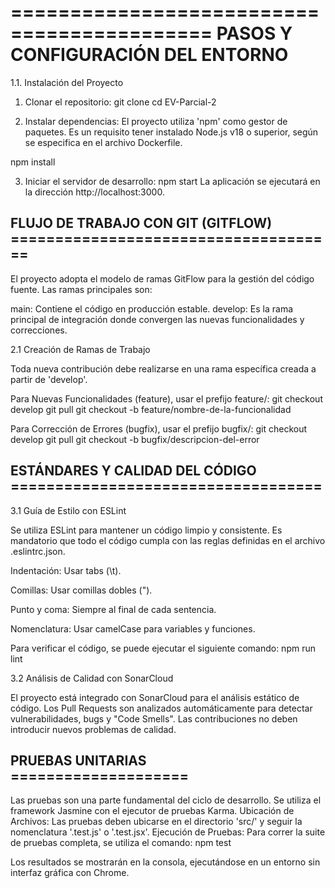 ===========================================
PASOS Y CONFIGURACIÓN DEL ENTORNO
==============================================

1.1. Instalación del Proyecto

1. Clonar el repositorio: git clone <URL-del-repositorio> cd EV-Parcial-2

2. Instalar dependencias:
El proyecto utiliza 'npm' como gestor de paquetes. Es un requisito tener instalado Node.js v18 o superior, según se especifica en el archivo Dockerfile.

npm install

3. Iniciar el servidor de desarrollo: npm start
La aplicación se ejecutará en la dirección http://localhost:3000.

## FLUJO DE TRABAJO CON GIT (GITFLOW) =====================================

El proyecto adopta el modelo de ramas GitFlow para la gestión del código fuente. Las ramas principales son:

main: Contiene el código en producción estable.
develop: Es la rama principal de integración donde convergen las nuevas funcionalidades y correcciones.

2.1 Creación de Ramas de Trabajo

Toda nueva contribución debe realizarse en una rama específica creada a partir de 'develop'.

Para Nuevas Funcionalidades (feature), usar el prefijo feature/:
git checkout develop
git pull
git checkout -b feature/nombre-de-la-funcionalidad

Para Corrección de Errores (bugfix), usar el prefijo bugfix/:
git checkout develop
git pull
git checkout -b bugfix/descripcion-del-error

## ESTÁNDARES Y CALIDAD DEL CÓDIGO ===================================

3.1 Guía de Estilo con ESLint

Se utiliza ESLint para mantener un código limpio y consistente. Es mandatorio que todo el código cumpla con las reglas definidas en el archivo .eslintrc.json.

Indentación: Usar tabs (\t).

Comillas: Usar comillas dobles (").

Punto y coma: Siempre al final de cada sentencia.

Nomenclatura: Usar camelCase para variables y funciones.

Para verificar el código, se puede ejecutar el siguiente comando:
npm run lint

3.2 Análisis de Calidad con SonarCloud

El proyecto está integrado con SonarCloud para el análisis estático de código. Los Pull Requests son analizados automáticamente para detectar vulnerabilidades, bugs y "Code Smells". Las contribuciones no deben introducir nuevos problemas de calidad.

## PRUEBAS UNITARIAS ====================

Las pruebas son una parte fundamental del ciclo de desarrollo. Se utiliza el framework Jasmine con el ejecutor de pruebas Karma.
Ubicación de Archivos: Las pruebas deben ubicarse en el directorio 'src/' y seguir la nomenclatura '.test.js' o '.test.jsx'.
Ejecución de Pruebas: Para correr la suite de pruebas completa, se utiliza el comando:
npm test

Los resultados se mostrarán en la consola, ejecutándose en un entorno sin interfaz gráfica con Chrome.
